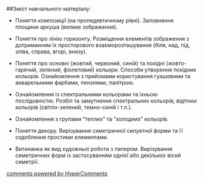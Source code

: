 <div id="hypercomments_widget" class="js-hypercomments-widget invisible"></div>

##Зміст навчального матеріалу:

*	Поняття композиції (на пропедевтичному рівні). Заповнення площини аркуша (велике зображення).

*	Поняття про лінію горизонту. Розміщення елементів зображення з дотриманням їх просторового взаєморозташування (біля, над, під, зліва, справа, вгорі, внизу).

*	Поняття про основні (жовтий, червоний, синій) та похідні (жовто-гарячий, зелений, фіолетовий) кольори. Способи утворення похідних кольорів. Ознайомлення з прийомами користування гуашевими та акварельними фарбами, пензлями, палітрою. 

*	Ознайомлення із спектральними кольорами та їхньою послідовністю. Розбіл та замутнення спектральних кольорів; відтінки кольорів (світло-зелений, темно-синій і т.п.).  

*	Ознайомлення з групами “теплих” та “холодних” кольорів. 

*	Поняття декору. Вирізування симетричної силуетної форми та її оздоблення простими елементами.

*	Витинанка як вид художньої роботи з папером. Вирізування симетричних форм із застосуванням однієї або декількох вісей симетрії.


<div class="js-hypercomments-container">
    <a href="http://hypercomments.com" class="hc-link" title="comments widget">comments powered by HyperComments</a>
</div>